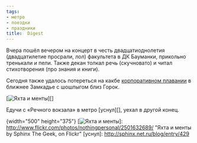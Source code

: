 ```yaml
---
tags:
- метро
- поездки
- праздники
title:  Digest
---
```


Вчера пошёл вечером на концерт в честь двадцатиоднолетия (двадцатилетие
просрали, лол) факультета в ДК Бауманки, прикольно тренькали и пели.
Также декан толкал речь (скучновато) и читал стихотворения (про знания и
книги).

Сегодня также удалось потереться на какбе [корпоративном плавании][] в
ближнее Замкадье с шошлыгом близ Горок.

[![Яхта и менты][]][]

Едучи с «Речного вокзала» в метро [уснул][], уехал в другой конец.

  [корпоративном плавании]: http://maps.google.ru/maps/ms?ie=UTF8&amp;hl=ru&amp;msa=0&amp;msid=111393868777564628587.00044d710ba9a7cf37328&amp;ll=55.909387,37.53891&amp;spn=0.178194,0.430527&amp;t=h&amp;z=12
  [Яхта и менты]: https://web.archive.org/web/20080610075313im_/http://farm3.static.flickr.com/2336/2501632689_38aab7739d.jpg
  {width="500" height="375"}
  [![Яхта и менты][]]: http://www.flickr.com/photos/nothingpersonal/2501632689/
    "Яхта и менты by Sphinx The Geek, on Flickr"
  [уснул]: http://sphinx.net.ru/blog/entry/429
